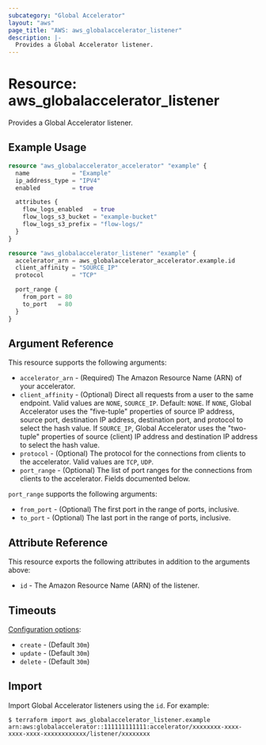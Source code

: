 ```yaml
---
subcategory: "Global Accelerator"
layout: "aws"
page_title: "AWS: aws_globalaccelerator_listener"
description: |-
  Provides a Global Accelerator listener.
---
```


# Resource: aws_globalaccelerator_listener

Provides a Global Accelerator listener.

## Example Usage

```terraform
resource "aws_globalaccelerator_accelerator" "example" {
  name            = "Example"
  ip_address_type = "IPV4"
  enabled         = true

  attributes {
    flow_logs_enabled   = true
    flow_logs_s3_bucket = "example-bucket"
    flow_logs_s3_prefix = "flow-logs/"
  }
}

resource "aws_globalaccelerator_listener" "example" {
  accelerator_arn = aws_globalaccelerator_accelerator.example.id
  client_affinity = "SOURCE_IP"
  protocol        = "TCP"

  port_range {
    from_port = 80
    to_port   = 80
  }
}
```

## Argument Reference

This resource supports the following arguments:

* `accelerator_arn` - (Required) The Amazon Resource Name (ARN) of your accelerator.
* `client_affinity` - (Optional) Direct all requests from a user to the same endpoint. Valid values are `NONE`, `SOURCE_IP`. Default: `NONE`. If `NONE`, Global Accelerator uses the "five-tuple" properties of source IP address, source port, destination IP address, destination port, and protocol to select the hash value. If `SOURCE_IP`, Global Accelerator uses the "two-tuple" properties of source (client) IP address and destination IP address to select the hash value.
* `protocol` - (Optional) The protocol for the connections from clients to the accelerator. Valid values are `TCP`, `UDP`.
* `port_range` - (Optional) The list of port ranges for the connections from clients to the accelerator. Fields documented below.

`port_range` supports the following arguments:

* `from_port` - (Optional) The first port in the range of ports, inclusive.
* `to_port` - (Optional) The last port in the range of ports, inclusive.

## Attribute Reference

This resource exports the following attributes in addition to the arguments above:

* `id` - The Amazon Resource Name (ARN) of the listener.

## Timeouts

[Configuration options](https://developer.hashicorp.com/terraform/language/resources/syntax#operation-timeouts):

* `create` - (Default `30m`)
* `update` - (Default `30m`)
* `delete` - (Default `30m`)

## Import

Import Global Accelerator listeners using the `id`. For example:

```
$ terraform import aws_globalaccelerator_listener.example arn:aws:globalaccelerator::111111111111:accelerator/xxxxxxxx-xxxx-xxxx-xxxx-xxxxxxxxxxxx/listener/xxxxxxxx
```
